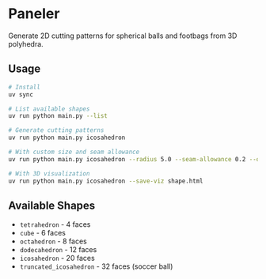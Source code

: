 # Paneler

Generate 2D cutting patterns for spherical balls and footbags from 3D polyhedra.

## Usage

```bash
# Install
uv sync

# List available shapes
uv run python main.py --list

# Generate cutting patterns
uv run python main.py icosahedron

# With custom size and seam allowance
uv run python main.py icosahedron --radius 5.0 --seam-allowance 0.2 --output my_ball.pdf

# With 3D visualization
uv run python main.py icosahedron --save-viz shape.html
```

## Available Shapes

- `tetrahedron` - 4 faces
- `cube` - 6 faces
- `octahedron` - 8 faces
- `dodecahedron` - 12 faces
- `icosahedron` - 20 faces
- `truncated_icosahedron` - 32 faces (soccer ball)
